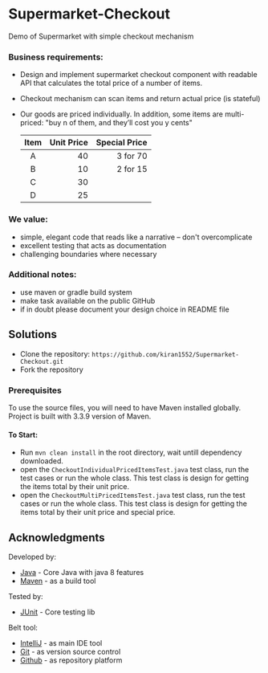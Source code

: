 # Supermarket-Checkout

Demo of Supermarket with simple checkout mechanism

### Business requirements:
- Design and implement supermarket checkout component with readable API that calculates the total price of a number of items.
- Checkout mechanism can scan items and return actual price (is stateful)
- Our goods are priced individually. In addition, some items are multi-priced: "buy n of them, and they’ll cost you y cents"
 
  |Item  | Unit Price |  Special Price |
  |:----:|-----------:|---------------:|
  |  A   |  40        | 3 for 70       |
  |  B   |  10        | 2 for 15       | 
  |  C   |  30        |                |
  |  D   |  25        |                |
 
 
### We value:
- simple, elegant code that reads like a narrative – don't overcomplicate
- excellent testing that acts as documentation
- challenging boundaries where necessary
 
### Additional notes:
- use maven or gradle build system
- make task available on the public GitHub
- if in doubt please document your design choice in README file


## Solutions
* Clone the repository: `https://github.com/kiran1552/Supermarket-Checkout.git`
* Fork the repository

### Prerequisites
To use the source files, you will need to have Maven installed globally. Project is built with 3.3.9 version of Maven.

#### To Start:
* Run `mvn clean install` in the root directory, wait untill dependency downloaded.
* open the `CheckoutIndividualPricedItemsTest.java` test class, run the test cases or run the whole class. This test class is design for getting the items total by their unit price. 
* open the `CheckoutMultiPricedItemsTest.java` test class, run the test cases or run the whole class. This test class is design for getting the items total by their unit price and special price.

## Acknowledgments
Developed by:
* [Java]()      - Core Java with java 8 features
* [Maven]()     - as a build tool


Tested by:
* [JUnit]()     - Core testing lib


Belt tool:
* [IntelliJ]()  - as main IDE tool
* [Git]()       - as version source control
* [Github]()    - as repository platform

